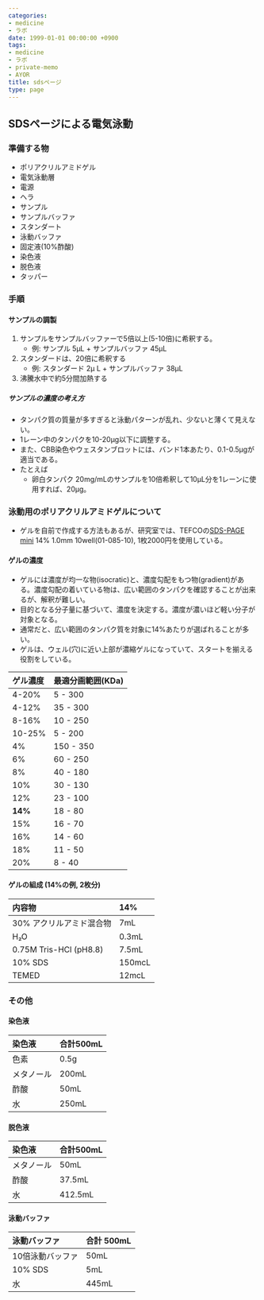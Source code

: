 ```yaml
---
categories:
- medicine
- ラボ
date: 1999-01-01 00:00:00 +0900
tags:
- medicine
- ラボ
- private-memo
- AYOR
title: sdsページ
type: page
---
```


## SDSページによる電気泳動

### 準備する物

- ポリアクリルアミドゲル
- 電気泳動層
- 電源
- ヘラ
- サンプル
- サンプルバッファ
- スタンダート
- 泳動バッファ
- 固定液(10%酢酸)
- 染色液
- 脱色液
- タッパー

### 手順

#### サンプルの調製

1. サンプルをサンプルバッファーで5倍以上(5-10倍)に希釈する。
    - 例: サンプル 5µL + サンプルバッファ 45µL
2. スタンダードは、20倍に希釈する
    - 例: スタンダード 2µ L + サンプルバッファ 38µL
3. 沸騰水中で約5分間加熱する

##### サンプルの濃度の考え方

- タンパク質の質量が多すぎると泳動パターンが乱れ、少ないと薄くて見えない。
- 1レーン中のタンパクを10-20µg以下に調整する。
- また、CBB染色やウェスタンブロットには、バンド1本あたり、0.1-0.5µgが適当である。
- たとえば
  - 卵白タンパク
        20mg/mLのサンプルを10倍希釈して10µL分を1レーンに使用すれば、20µg。

### 泳動用のポリアクリルアミドゲルについて

- ゲルを自前で作成する方法もあるが、研究室では、TEFCOの[SDS-PAGE
    mini](http://www.tef.co.jp/product/sds-page.html) 14% 1.0mm
    10well(01-085-10), 1枚2000円を使用している。

#### ゲルの濃度

- ゲルには濃度が均一な物(isocratic)と、濃度勾配をもつ物(gradient)がある。濃度勾配の着いている物は、広い範囲のタンパクを確認することが出来るが、解釈が難しい。
- 目的となる分子量に基づいて、濃度を決定する。濃度が濃いほど軽い分子が対象となる。
- 通常だと、広い範囲のタンパク質を対象に14%あたりが選ばれることが多い。
- ゲルは、ウェル(穴)に近い上部が濃縮ゲルになっていて、スタートを揃える役割をしている。

|ゲル濃度|最適分画範囲(KDa)|
|:----|:----|
|4-20%|5 - 300|
|4-12%|35 - 300|
|8-16%|10 - 250|
|10-25%|5 - 200|
|4%|150 - 350|
|6%|60 - 250|
|8%|40 - 180|
|10%|30 - 130|
|12%|23 - 100|
|**14%**|18 - 80|
|15%|16 - 70|
|16%|14 - 60|
|18%|11 - 50|
|20%|8 - 40|

#### ゲルの組成 (14%の例, 2枚分)

|内容物|14%|
|:----|:----|
|30% アクリルアミド混合物|7mL|
|H₂O|0.3mL|
|0.75M Tris-HCl (pH8.8)|7.5mL|
|10% SDS|150mcL|
|TEMED|12mcL|

### その他

#### 染色液

|染色液|合計500mL|
|:----|:----|
|色素|0.5g|
|メタノール|200mL|
|酢酸|50mL|
|水|250mL|

#### 脱色液

|染色液|合計500mL|
|:----|:----|
|メタノール|50mL|
|酢酸|37.5mL|
|水|412.5mL|

#### 泳動バッファ

|泳動バッファ|合計 500mL|
|:----|:----|
|10倍泳動バッファ|50mL|
|10% SDS|5mL|
|水|445mL|
